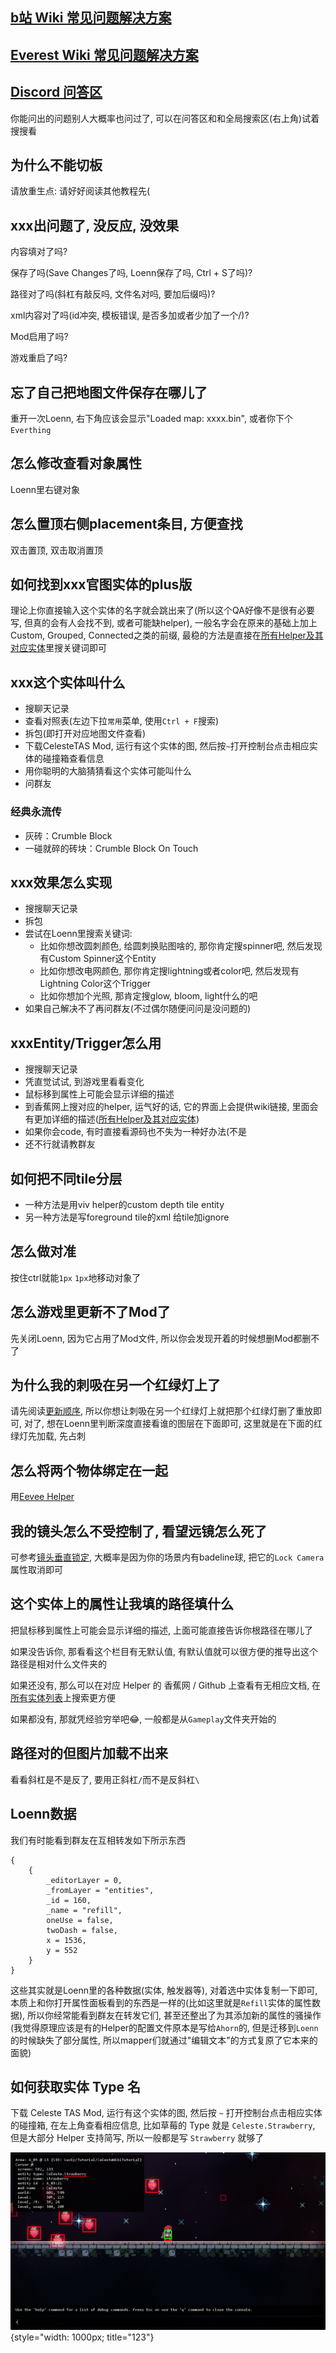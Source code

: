 ## [b站 Wiki 常见问题解决方案](https://wiki.biligame.com/celeste/Loenn#%E5%B8%B8%E8%A7%81%E9%97%AE%E9%A2%98)

## [Everest Wiki 常见问题解决方案](https://github.com/EverestAPI/Resources/wiki/Mapping-FAQ)

## [Discord 问答区](https://discord.com/channels/403698615446536203/953393160464269402)

你能问出的问题别人大概率也问过了, 可以在问答区和和全局搜索区(右上角)试着搜搜看 


## 为什么不能切板

请放重生点: 请好好阅读其他教程先(

## xxx出问题了, 没反应, 没效果

内容填对了吗?

保存了吗(Save Changes了吗, Loenn保存了吗, Ctrl + S了吗)?

路径对了吗(斜杠有敲反吗, 文件名对吗, 要加后缀吗)?

xml内容对了吗(id冲突, 模板错误, 是否多加或者少加了一个/)?

Mod启用了吗?

游戏重启了吗?

## 忘了自己把地图文件保存在哪儿了

重开一次Loenn, 右下角应该会显示"Loaded map: xxxx.bin", 或者你下个`Everthing`

## 怎么修改查看对象属性

Loenn里右键对象

## 怎么置顶右侧placement条目, 方便查找

双击置顶, 双击取消置顶

## 如何找到xxx官图实体的plus版

理论上你直接输入这个实体的名字就会跳出来了(所以这个QA好像不是很有必要写, 但真的会有人会找不到, 或者可能缺helper), 一般名字会在原来的基础上加上Custom,
Grouped, Connected之类的前缀, 最稳的方法是直接在[所有Helper及其对应实体](https://maddie480.ovh/celeste/custom-entity-catalog)里搜关键词即可

## xxx这个实体叫什么

* 搜聊天记录
* 查看对照表(左边下拉`常用`菜单, 使用`Ctrl + F`搜索)
* 拆包(即打开对应地图文件查看)
* 下载CelesteTAS Mod, 运行有这个实体的图, 然后按`~`打开控制台点击相应实体的碰撞箱查看信息
* 用你聪明的大脑猜猜看这个实体可能叫什么
* 问群友

### 经典永流传

* 灰砖：Crumble Block
* 一碰就碎的砖块：Crumble Block On Touch

## xxx效果怎么实现

* 搜搜聊天记录
* 拆包
* 尝试在Loenn里搜索关键词:
    * 比如你想改圆刺颜色, 给圆刺换贴图啥的, 那你肯定搜spinner吧, 然后发现有Custom Spinner这个Entity
    * 比如你想改电网颜色, 那你肯定搜lightning或者color吧, 然后发现有Lightning Color这个Trigger
    * 比如你想加个光照, 那肯定搜glow, bloom, light什么的吧
* 如果自己解决不了再问群友(不过偶尔随便问问是没问题的)

## xxxEntity/Trigger怎么用

* 搜搜聊天记录
* 凭直觉试试, 到游戏里看看变化
* 鼠标移到属性上可能会显示详细的描述
* 到香蕉网上搜对应的helper, 运气好的话, 它的界面上会提供wiki链接, 里面会有更加详细的描述([所有Helper及其对应实体](https://maddie480.ovh/celeste/custom-entity-catalog))
* 如果你会code, 有时直接看源码也不失为一种好办法(不是
* 还不行就请教群友

## 如何把不同tile分层

* 一种方法是用viv helper的custom depth tile entity
* 另一种方法是写foreground tile的xml 给tile加ignore

## 怎么做对准

按住ctrl就能`1px` `1px`地移动对象了

## 怎么游戏里更新不了Mod了

先关闭Loenn, 因为它占用了Mod文件, 所以你会发现开着的时候想删Mod都删不了

## 为什么我的刺吸在另一个红绿灯上了

请先阅读[更新顺序](../../general/common/mechanics.md#_3), 所以你想让刺吸在另一个红绿灯上就把那个红绿灯删了重放即可, 对了, 想在Loenn里判断深度直接看谁的图层在下面即可,
这里就是在下面的红绿灯先加载, 先占刺

## 怎么将两个物体绑定在一起

用[Eevee Helper](https://gamebanana.com/mods/53765)

## 我的镜头怎么不受控制了, 看望远镜怎么死了

可参考[镜头垂直锁定](../../general/common/mechanics.md#_13), 大概率是因为你的场景内有badeline球, 把它的`Lock Camera`属性取消即可

## 这个实体上的属性让我填的路径填什么

把鼠标移到属性上可能会显示详细的描述, 上面可能直接告诉你根路径在哪儿了

如果没告诉你, 那看看这个栏目有无默认值, 有默认值就可以很方便的推导出这个路径是相对什么文件夹的

如果还没有, 那么可以在对应 Helper 的 香蕉网 / Github 上查看有无相应文档, 在[所有实体列表](https://maddie480.ovh/celeste/custom-entity-catalog)上搜索更方便

如果都没有, 那就凭经验穷举吧😂, 一般都是从`Gameplay`文件夹开始的

## 路径对的但图片加载不出来

看看斜杠是不是反了, 要用正斜杠`/`而不是反斜杠`\ `

## Loenn数据

我们有时能看到群友在互相转发如下所示东西

```
{
    {
        _editorLayer = 0,
        _fromLayer = "entities",
        _id = 160,
        _name = "refill",
        oneUse = false,
        twoDash = false,
        x = 1536,
        y = 552
    }
}
```

这些其实就是Loenn里的各种数据(实体, 触发器等), 对着选中实体复制一下即可, 本质上和你打开属性面板看到的东西是一样的(比如这里就是`Refill`实体的属性数据), 所以你经常能看到群友在转发它们, 甚至还整出了为其添加新的属性的骚操作(我觉得原理应该是有的Helper的配置文件原本是写给`Ahorn`的, 但是迁移到`Loenn`的时候缺失了部分属性, 所以mapper们就通过"编辑文本"的方式复原了它本来的面貌) 

## 如何获取实体 Type 名

下载 Celeste TAS Mod, 运行有这个实体的图, 然后按 `~` 打开控制台点击相应实体的碰撞箱, 在左上角查看相应信息, 比如草莓的 Type 就是 `Celeste.Strawberry`, 但是大部分 Helper 支持简写, 所以一般都是写 `Strawberry` 就够了

![entity_type](../../assets/mappings/Loenn/faq/entity_type.png){style="width: 1000px; title="123"}
